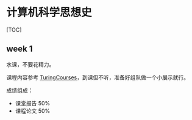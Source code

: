 # 计算机科学思想史

[TOC]

## week 1

水课，不要花精力。

课程内容参考 [TuringCourses](https://zju-turing.github.io/TuringCourses/major_module/history_of_cs_ideas/)，到课但不听，准备好组队做一个小展示就行。

成绩组成：

- 课堂报告 50%
- 课程论文 50%